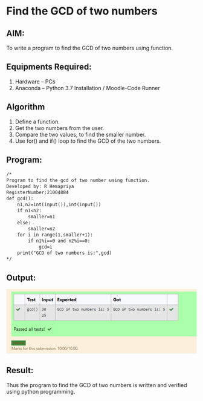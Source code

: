 # Find the GCD of two numbers

## AIM:
To write a program to find the GCD of two numbers using function.

## Equipments Required:
1. Hardware – PCs
2. Anaconda – Python 3.7 Installation / Moodle-Code Runner

## Algorithm
1. Define a function.
2. Get the two numbers from the user.
3. Compare the two values, to find the smaller number.
4. Use for() and if() loop to find the GCD of the two numbers.

## Program:
```
/*
Program to find the gcd of two number using function.
Developed by: R Hemapriya
RegisterNumber:21004884
def gcd():
    n1,n2=int(input()),int(input())
    if n1<n2:
        smaller=n1
    else:
        smaller=n2
    for i in range(1,smaller+1):
        if n1%i==0 and n2%i==0:
            gcd=i
    print("GCD of two numbers is:",gcd)  
*/
```

## Output:
![gcd of two number](https://github.com/Hemapriya-2004/GCD-of-two-numbers/blob/b418dfc07bd8f98ad1d9866c1ff2da685c57571a/gcd.PNG)


## Result:
Thus the program to find the GCD of two numbers is written and verified using python programming.
